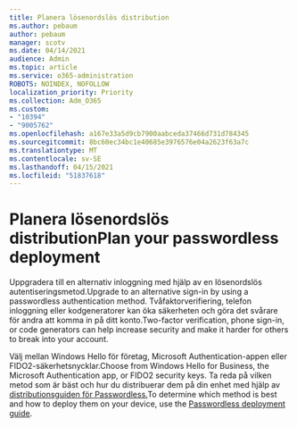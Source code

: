 ```yaml
---
title: Planera lösenordslös distribution
ms.author: pebaum
author: pebaum
manager: scotv
ms.date: 04/14/2021
audience: Admin
ms.topic: article
ms.service: o365-administration
ROBOTS: NOINDEX, NOFOLLOW
localization_priority: Priority
ms.collection: Adm_O365
ms.custom:
- "10394"
- "9005762"
ms.openlocfilehash: a167e33a5d9cb7900aabceda37466d731d784345
ms.sourcegitcommit: 8bc60ec34bc1e40685e3976576e04a2623f63a7c
ms.translationtype: MT
ms.contentlocale: sv-SE
ms.lasthandoff: 04/15/2021
ms.locfileid: "51837618"
---
```

# <a name="plan-your-passwordless-deployment"></a><span data-ttu-id="f2caf-102">Planera lösenordslös distribution</span><span class="sxs-lookup"><span data-stu-id="f2caf-102">Plan your passwordless deployment</span></span>

<span data-ttu-id="f2caf-103">Uppgradera till en alternativ inloggning med hjälp av en lösenordslös autentiseringsmetod.</span><span class="sxs-lookup"><span data-stu-id="f2caf-103">Upgrade to an alternative sign-in by using a passwordless authentication method.</span></span> <span data-ttu-id="f2caf-104">Tvåfaktorverifiering, telefon inloggning eller kodgeneratorer kan öka säkerheten och göra det svårare för andra att komma in på ditt konto.</span><span class="sxs-lookup"><span data-stu-id="f2caf-104">Two-factor verification, phone sign-in, or code generators can help increase security and make it harder for others to break into your account.</span></span> 

<span data-ttu-id="f2caf-105">Välj mellan Windows Hello för företag, Microsoft Authentication-appen eller FIDO2-säkerhetsnycklar.</span><span class="sxs-lookup"><span data-stu-id="f2caf-105">Choose from Windows Hello for Business, the Microsoft Authentication app, or FIDO2 security keys.</span></span> <span data-ttu-id="f2caf-106">Ta reda på vilken metod som är bäst och hur du distribuerar dem på din enhet med hjälp av [distributionsguiden för Passwordless.](https://admin.microsoft.com/adminportal/home?#/modernonboarding/passwordlesssetup)</span><span class="sxs-lookup"><span data-stu-id="f2caf-106">To determine which method is best and how to deploy them on your device, use the [Passwordless deployment guide](https://admin.microsoft.com/adminportal/home?#/modernonboarding/passwordlesssetup).</span></span> 

